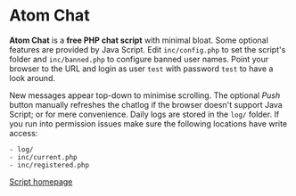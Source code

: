 # Atom Chat

**Atom Chat** is a **free PHP chat script** with minimal bloat. Some optional features are provided by Java Script. Edit `inc/config.php` to set the script's folder and `inc/banned.php` to configure banned user names. Point your browser to the URL and login as user `test` with password `test` to have a look around.

New messages appear top-down to minimise scrolling. The optional _Push_ button manually refreshes the chatlog if the browser doesn't support Java Script; or for mere convenience. Daily logs are stored in the `log/` folder. If you run into permission issues make sure the following locations have write access: 
````
- log/
- inc/current.php
- inc/registered.php
````

[Script homepage](http://phclaus.com/php-scripts/#AtomChat)
